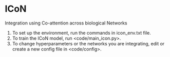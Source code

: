 # ICoN
Integration using Co-attention across biological Networks
1. To set up the environment, run the commands in icon_env.txt file.
2. To train the ICoN model, run <code/main_icon.py>.
3. To change hyperparameters or the networks you are integrating, edit or create a new config file in <code/config>.
